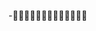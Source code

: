 -                                                                                                                                                                          
